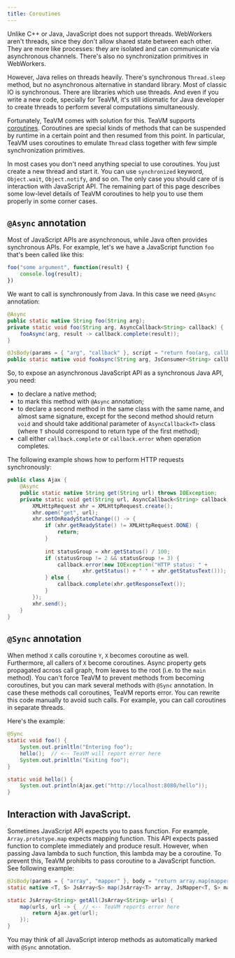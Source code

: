 ```yaml
---
title: Coroutines
---
```


Unlike C++ or Java, JavaScript does not support threads.
WebWorkers aren't threads, since they don't allow shared state between each other.
They are more like processes: they are isolated and can communicate via asynchronous channels.
There's also no synchronization primitives in WebWorkers.

However, Java relies on threads heavily.
There's synchronous `Thread.sleep` method, but no asynchronous alternative in standard library.
Most of classic IO is synchronous.
There are libraries which use threads.
And even if you write a new code, specially for TeaVM, it's still idiomatic for Java developer to create threads to perform several computations simultaneously.

Fortunately, TeaVM comes with solution for this.
TeaVM supports [coroutines](https://en.wikipedia.org/wiki/Coroutine).
Coroutines are special kinds of methods that can be suspended by runtime in a certain point and then resumed from this point.
In particular, TeaVM uses coroutines to emulate `Thread` class together with few simple synchronization primitives.

In most cases you don't need anything special to use coroutines.
You just create a new thread and start it.
You can use `synchronized` keyword, `Object.wait`, `Object.notify`, and so on.
The only case you should care of is interaction with JavaScript API.
The remaining part of this page describes some low-level details of TeaVM coroutines to help you to use them properly in some corner cases.


## `@Async` annotation

Most of JavaScript APIs are asynchronous, while Java often provides synchronous APIs.
For example, let's we have a JavaScript function `foo` that's been called like this:

```javascript
foo("some argument", function(result) {
    console.log(result);
})
```

We want to call is synchronously from Java.
In this case we need `@Async` annotation:

```java
@Async
public static native String foo(String arg);
private static void foo(String arg, AsyncCallback<String> callback) {
    fooAsync(arg, result -> callback.complete(result));
}

@JsBody(params = { "arg", "callback" }, script = "return foo(arg, callback);")
public static native void fooAsync(String arg, JsConsumer<String> callback);
```

So, to expose an asynchronous JavaScript API as a synchronous Java API, you need:

* to declare a native method;
* to mark this method with `@Async` annotation;
* to declare a second method in the same class with the same name, and almost same signature, except for the second method should return `void` and should take additional parameter of `AsyncCallback<T>` class (where `T` should correspond to return type of the first method);
* call either `callback.complete` or `callback.error` when operation completes.

The following example shows how to perform HTTP requests synchronously:


```java
public class Ajax {
    @Async
    public static native String get(String url) throws IOException;
    private static void get(String url, AsyncCallback<String> callback) {
        XMLHttpRequest xhr = XMLHttpRequest.create();
        xhr.open("get", url);
        xhr.setOnReadyStateChange(() -> {
            if (xhr.getReadyState() != XMLHttpRequest.DONE) {
                return;
            }
            
            int statusGroup = xhr.getStatus() / 100;
            if (statusGroup != 2 && statusGroup != 3) {
                callback.error(new IOException("HTTP status: " + 
                        xhr.getStatus() + " " + xhr.getStatusText()));
            } else {
                callback.complete(xhr.getResponseText());
            }
        });
        xhr.send();
    }
}
```


## `@Sync` annotation

When method `X` calls coroutine `Y`, `X` becomes coroutine as well.
Furthermore, all callers of `X` become coroutines.
Async property gets propagated across call graph, from leaves to the root (i.e. to the `main` method).
You can't force TeaVM to prevent methods from becoming coroutines,
but you can mark several methods with `@Sync` annotation.
In case these methods call coroutines, TeaVM reports error.
You can rewrite this code manually to avoid such calls.
For example, you can call coroutines in separate threads.

Here's the example:

```java
@Sync
static void foo() {
    System.out.prinltln("Entering foo");
    hello();  // <-- TeaVM will report error here
    System.out.prinltln("Exiting foo");
}

static void hello() {
    System.out.println(Ajax.get("http://localhost:8080/hello"));
}
```


## Interaction with JavaScript.

Sometimes JavaScript API expects you to pass function.
For example, `Array.prototype.map` expects mapping function.
This API expects passed function to complete immediately and produce
result.
However, when passing Java lambda to such function,
this lambda may be a coroutine.
To prevent this, TeaVM prohibits to pass coroutine to a JavaScript function.
See following example:

```java
@JsBody(params = { "array", "mapper" }, body = "return array.map(mapper);")
static native <T, S> JsArray<S> map(JsArray<T> array, JsMapper<T, S> mapper);

static JsArray<String> getAll(JsArray<String> urls) {
    map(urls, url -> {  // <-- TeaVM reports error here
        return Ajax.get(url);
    });
}
```

You may think of all JavaScript interop methods as automatically marked with
`@Sync` annotation. 